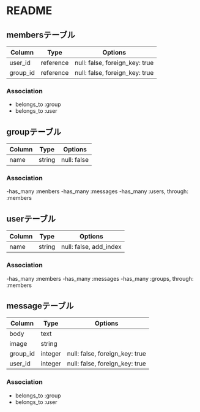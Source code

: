 # README


## membersテーブル

|Column|Type|Options|
|------|----|-------|
|user_id|reference|null: false, foreign_key: true|
|group_id|reference|null: false, foreign_key: true|

### Association
- belongs_to :group
- belongs_to :user

## groupテーブル

|Column|Type|Options|
|------|----|-------|
|name|string|null: false|


### Association
-has_many :menbers
-has_many :messages
-has_many :users, through: :members

## userテーブル

|Column|Type|Options|
|------|----|-------|
|name|string|null: false, add_index|


### Association
-has_many :members
-has_many :messages
-has_many :groups, through: :members

## messageテーブル

|Column|Type|Options|
|------|----|-------|
|body|text||
|image|string||
|group_id|integer|null: false, foreign_key: true|
|user_id|integer|null: false, foreign_key: true|


### Association
- belongs_to :group
- belongs_to :user
